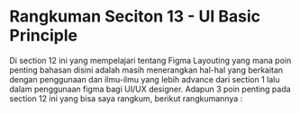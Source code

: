 # Rangkuman Seciton 13 - UI Basic Principle
Di section 12 ini yang mempelajari tentang Figma Layouting yang mana poin penting bahasan disini adalah masih menerangkan hal-hal yang berkaitan dengan penggunaan dan ilmu-ilmu yang lebih advance dari section 1 lalu dalam penggunaan figma bagi UI/UX designer. Adapun 3 poin penting pada section 12 ini yang bisa saya rangkum, berikut rangkumannya :
